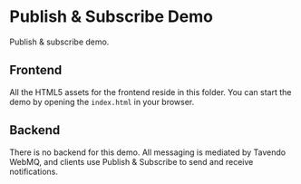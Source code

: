 # Publish & Subscribe Demo

Publish & subscribe demo.

## Frontend

All the HTML5 assets for the frontend reside in this folder. You can start the demo by opening the `index.html` in your browser.

## Backend

There is no backend for this demo. All messaging is mediated by Tavendo WebMQ, and clients use Publish & Subscribe to send and receive notifications.
